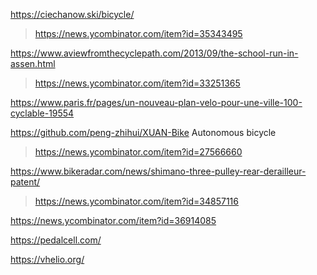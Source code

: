 https://ciechanow.ski/bicycle/
> https://news.ycombinator.com/item?id=35343495

https://www.aviewfromthecyclepath.com/2013/09/the-school-run-in-assen.html
> https://news.ycombinator.com/item?id=33251365

https://www.paris.fr/pages/un-nouveau-plan-velo-pour-une-ville-100-cyclable-19554

https://github.com/peng-zhihui/XUAN-Bike Autonomous bicycle
> https://news.ycombinator.com/item?id=27566660

https://www.bikeradar.com/news/shimano-three-pulley-rear-derailleur-patent/
> https://news.ycombinator.com/item?id=34857116

https://news.ycombinator.com/item?id=36914085

https://pedalcell.com/

https://vhelio.org/
